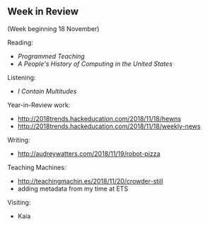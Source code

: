 ## Week in Review
(Week beginning 18 November)

Reading:
* _Programmed Teaching_
* _A People's History of Computing in the United States_

Listening:
* _I Contain Multitudes_

Year-in-Review work:
* http://2018trends.hackeducation.com/2018/11/18/hewns
* http://2018trends.hackeducation.com/2018/11/18/weekly-news

Writing:
* http://audreywatters.com/2018/11/19/robot-pizza

Teaching Machines:
* http://teachingmachin.es/2018/11/20/crowder-still
* adding metadata from my time at ETS

Visiting:
* Kaia